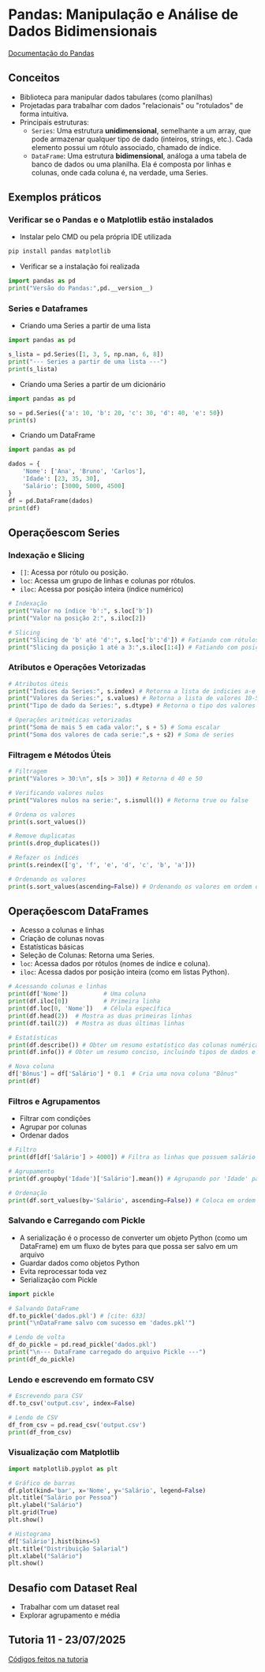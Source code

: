 # Pandas: Manipulação e Análise de Dados Bidimensionais

[Documentação do Pandas](https://numpy-org.translate.goog/devdocs/user/absolute_beginners.html?_x_tr_sl=en&_x_tr_tl=pt&_x_tr_hl=pt&_x_tr_pto=tc)

## Conceitos

- Biblioteca para manipular dados tabulares (como planilhas)
- Projetadas para trabalhar com dados "relacionais" ou "rotulados" de forma intuitiva.
- Principais estruturas:
  - `Series`: Uma estrutura **unidimensional**, semelhante a um array, que pode armazenar qualquer tipo de dado (inteiros, strings, etc.). Cada elemento possui um rótulo associado, chamado de índice.
  - `DataFrame`: Uma estrutura **bidimensional**, análoga a uma tabela de banco de dados ou uma planilha. Ela é composta por linhas e colunas, onde cada coluna é, na verdade, uma Series.
  
## Exemplos práticos

### Verificar se o Pandas e o Matplotlib estão instalados
- Instalar pelo CMD ou pela própria IDE utilizada

``` cmd
pip install pandas matplotlib
```
- Verificar se a instalação foi realizada
``` python
import pandas as pd
print("Versão do Pandas:",pd.__version__)
```
### Series e Dataframes

- Criando uma Series a partir de uma lista
``` python
import pandas as pd

s_lista = pd.Series([1, 3, 5, np.nan, 6, 8])
print("--- Series a partir de uma lista ---")
print(s_lista)
```
- Criando uma Series a partir de um dicionário
``` python
import pandas as pd

so = pd.Series({'a': 10, 'b': 20, 'c': 30, 'd': 40, 'e': 50})
print(s)
```
- Criando um DataFrame
``` python
import pandas as pd

dados = {
    'Nome': ['Ana', 'Bruno', 'Carlos'],
    'Idade': [23, 35, 30],
    'Salário': [3000, 5000, 4500]
}
df = pd.DataFrame(dados)
print(df)
```

## Operaçõescom Series
### Indexação e Slicing
  - `[]`: Acessa por rótulo ou posição.
  - `loc`: Acessa um grupo de linhas e colunas por rótulos.
  - `iloc`: Acessa por posição inteira (índice numérico)

``` python
# Indexação 
print("Valor no índice 'b':", s.loc['b'])
print("Valor na posição 2:", s.iloc[2])

# Slicing 
print("Slicing de 'b' até 'd':", s.loc['b':'d']) # Fatiando com rótulos (inclui o final)
print("Slicing da posição 1 até a 3:",s.iloc[1:4]) # Fatiando com posições (exclui o final, como em listas Python)
```

### Atributos e Operações Vetorizadas
``` python
# Atributos úteis
print("Índices da Series:", s.index) # Retorna a lista de indicies a-e
print("Valores da Series:", s.values) # Retorna a lista de valores 10-50
print("Tipo de dado da Series:", s.dtype) # Retorna o tipo dos valores

# Operações aritméticas vetorizadas
print("Soma de mais 5 em cada valor:", s + 5) # Soma escalar
print("Soma dos valores de cada serie:",s + s2) # Soma de series
```

### Filtragem e Métodos Úteis
``` python
# Filtragem
print("Valores > 30:\n", s[s > 30]) # Retorna d 40 e 50

# Verificando valores nulos
print("Valores nulos na serie:", s.isnull()) # Retorna true ou false

# Ordena os valores
print(s.sort_values())

# Remove duplicatas
print(s.drop_duplicates())

# Refazer os índices
print(s.reindex(['g', 'f', 'e', 'd', 'c', 'b', 'a']))

# Ordenando os valores
print(s.sort_values(ascending=False)) # Ordenando os valores em ordem decrescente
```

## Operaçõescom DataFrames
- Acesso a colunas e linhas
- Criação de colunas novas
- Estatísticas básicas
- Seleção de Colunas: Retorna uma Series. 
- `loc`: Acessa dados por rótulos (nomes de índice e coluna).
- `iloc`: Acessa dados por posição inteira (como em listas Python).

``` python
# Acessando colunas e linhas
print(df['Nome'])          # Uma coluna
print(df.iloc[0])          # Primeira linha
print(df.loc[0, 'Nome'])   # Célula específica
print(df.head(2))  # Mostra as duas primeiras linhas
print(df.tail(2))  # Mostra as duas últimas linhas

# Estatísticas
print(df.describe()) # Obter um resumo estatístico das colunas numéricas
print(df.info()) # Obter um resumo conciso, incluindo tipos de dados e valores não nulos

# Nova coluna
df['Bônus'] = df['Salário'] * 0.1  # Cria uma nova coluna "Bônus"
print(df)
```

### Filtros e Agrupamentos

- Filtrar com condições
- Agrupar por colunas
- Ordenar dados
``` python
# Filtro
print(df[df['Salário'] > 4000]) # Filtra as linhas que possuem salário maior que 4000

# Agrupamento
print(df.groupby('Idade')['Salário'].mean()) # Agrupando por 'Idade' para calcular a média de salário

# Ordenação
print(df.sort_values(by='Salário', ascending=False)) # Coloca em ordem decrescente em relação ao salário
```

### Salvando e Carregando com Pickle
- A serialização é o processo de converter um objeto Python (como um DataFrame) em um fluxo de bytes para que possa ser salvo em um arquivo
- Guardar dados como objetos Python
- Evita reprocessar toda vez
- Serialização com Pickle


``` python
import pickle

# Salvando DataFrame
df.to_pickle('dados.pkl') # [cite: 633]
print("\nDataFrame salvo com sucesso em 'dados.pkl'")

# Lendo de volta
df_do_pickle = pd.read_pickle('dados.pkl')
print("\n--- DataFrame carregado do arquivo Pickle ---")
print(df_do_pickle)

```
### Lendo e escrevendo em formato CSV

```Python
# Escrevendo para CSV
df.to_csv('output.csv', index=False)

# Lendo de CSV
df_from_csv = pd.read_csv('output.csv')
print(df_from_csv)
```

### Visualização com Matplotlib

``` python
import matplotlib.pyplot as plt

# Gráfico de barras
df.plot(kind='bar', x='Nome', y='Salário', legend=False)
plt.title("Salário por Pessoa")
plt.ylabel("Salário")
plt.grid(True)
plt.show()

# Histograma
df['Salário'].hist(bins=5)
plt.title("Distribuição Salarial")
plt.xlabel("Salário")
plt.show()
```

## Desafio com Dataset Real
- Trabalhar com um dataset real
- Explorar agrupamento e média

## Tutoria 11 - 23/07/2025

[Códigos feitos na tutoria](https://github.com/brunamota/Esp-AKCIT/tree/main/M6/NumPy)
